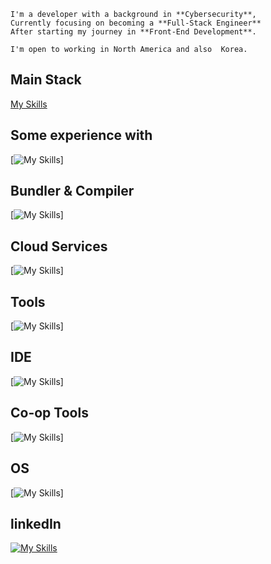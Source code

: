 ```
I'm a developer with a background in **Cybersecurity**,
Currently focusing on becoming a **Full-Stack Engineer**
After starting my journey in **Front-End Development**.

I'm open to working in North America and also  Korea.

```

##  Main Stack
[My Skills](https://skillicons.dev/icons?i=react,nextjs,html,css,js,nodejs,express,mysql)

## Some experience with
[![My Skills](https://skillicons.dev/icons?i=haskell,sequelize)]

##  Bundler & Compiler
[![My Skills](https://skillicons.dev/icons?i=vite,babel)]

##  Cloud Services
[![My Skills](https://skillicons.dev/icons?i=aws,vercel)]

##  Tools
[![My Skills](https://skillicons.dev/icons?i=docker,figma,postman,vim)]

##  IDE
[![My Skills](https://skillicons.dev/icons?i=webstorm,vscode)]

##  Co-op Tools
[![My Skills](https://skillicons.dev/icons?i=notion,git,github)]

##  OS
[![My Skills](https://skillicons.dev/icons?i=windows,linux,kali,ubuntu)]

## linkedIn
[![My Skills](https://skillicons.dev/icons?i=linkedin)](https://www.linkedin.com/in/jaden-choi-16a541227/) 


<!--
**JadenMeister/jadenMeister** is a ✨ _special_ ✨ repository because its `README.md` (this file) appears on your GitHub profile.

Here are some ideas to get you started:

- 🔭 I’m currently working on ...
- 🌱 I’m currently learning ...
- 👯 I’m looking to collaborate on ...
- 🤔 I’m looking for help with ...
- 💬 Ask me about ...
- 📫 How to reach me: ...
- 😄 Pronouns: ...
- ⚡ Fun fact: ...
-->
